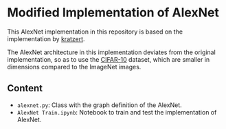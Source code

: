 # Modified Implementation of AlexNet

This AlexNet implementation in this repository is based on 
the implementation by [kratzert](https://github.com/kratzert/finetune_alexnet_with_tensorflow).

The AlexNet architecture in this implementation deviates from the
original implementation, so as to use the [CIFAR-10](https://www.cs.toronto.edu/~kriz/cifar.html)
dataset, which are smaller in dimensions compared to the ImageNet images.

## Content

- `alexnet.py`: Class with the graph definition of the AlexNet.
- `AlexNet Train.ipynb`: Notebook to train and test the implementation of AlexNet.
